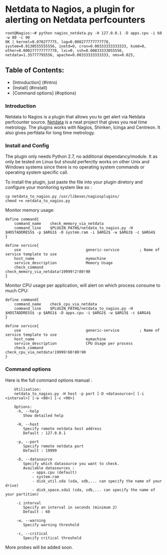 Netdata to Nagios, a plugin for alerting on Netdata perfcounters
=================================================================

```
root@Nagios:~# python nagios_netdata.py -H 127.0.0.1 -D apps.cpu -i 60 -w 80 -c 90
OK | kernel=0.070277775, log=0.000277777777778, system=0.0130555555556, inetd=0, cron=0.00333333333333, ksmd=0, other=0.000277777777778, lxc=0, ssh=0.00833333055556, netdata=1.35777795556, apache=0.00333333333333, nms=0.025,
```

Table of Contents:
------------------

* [Introduction] (#intro)
* [Install] (#install)
* [Command options] (#options)


<a name="intro"></a>
### Introduction
Netdata to Nagios is a plugin that allows you to get alert via Netdata perfcounter source. 
<a href=https://github.com/firehol/netdata>Netdata</a> is a neat project that gives you real time metrology.
The plugins works with Nagios, Shinken, Icinga and Centreon.
It also gives perfdata for long time metrology.

<a name="install"></a>
### Install and Config
The plugin only needs Python 2.7, no additional dependancy/module.
It as only be tested on Linux but should perferctly works on other Unix and Windows systems since there is no operating system commands or operating system specific call.


To install the plugin, just paste the file into your plugin diretory and configure your monitoring system like so :

```
cp netdata_to_nagios.py /usr/libexec/nagiosplugins/
chmod +x netdata_to_nagios.py
```

Monitor memory usage:
```
define command{
    command_name    check_memory_via_netdata
    command_line    $PLUGIN_PATH$/netdata_to_nagios.py -H $HOSTADDRESS$ -p $ARG1$ -D system.ram -i $ARG2$ -w $ARG3$ -c $ARG4$
}
		
define service{
	use                             generic-service         ; Name of service template to use
    host_name                       mymachine
    service_description             Memory Usage
    check_command                   check_memory_via_netdata!19999!2!80!90
}
```

Monitor CPU usage per application, will alert on which process consume to much CPU:
```
define command{
    command_name    check_cpu_via_netdata
    command_line    $PLUGIN_PATH$/netdata_to_nagios.py -H $HOSTADDRESS$ -p $ARG1$ -D apps.cpu -i $ARG2$ -w $ARG3$ -c $ARG4$
}
		
define service{
	use                             generic-service         ; Name of service template to use
    host_name                       mymachine
    service_description             CPU Usage per process
    check_command                   check_cpu_via_netdata!19999!60!80!90
}
```
<a name="options"></a>
### Command options

Here is the full command options manual :

```
    Utilisation:
    netdata_to_nagios.py -H host -p port [-D <datasource>] [-i <interval>] [-w <80>] [-c <90>]

    Options:
     -h, --help
        Show detailed help

     -H, --host
        Specify remote netdata host address
        Default : 127.0.0.1

     -p, --port
        Specify remote netdata port
        Default : 19999

     -D, --datasource
        Specify which datasource you want to check.
        Available datasources :
            - apps.cpu (default)
            - system.ram
            - disk_util.sda (sda, sdb,... can specify the name of your drive)
            - disk_space.sda1 (sda, sdb,... can specify the name of your partition)

     -i interval
        Specify an interval in seconds (minimum 2)
        Default : 60

     -w, --warning
        Specify warning threshold

     -c, --critical
        Specify critical threshold

```

More probes will be added soon.
